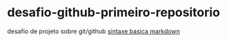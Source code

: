 # desafio-github-primeiro-repositorio
desafio de projeto sobre git/github
[sintaxe basica markdown](https://markdown.net.br/sintaxe-basica/)
